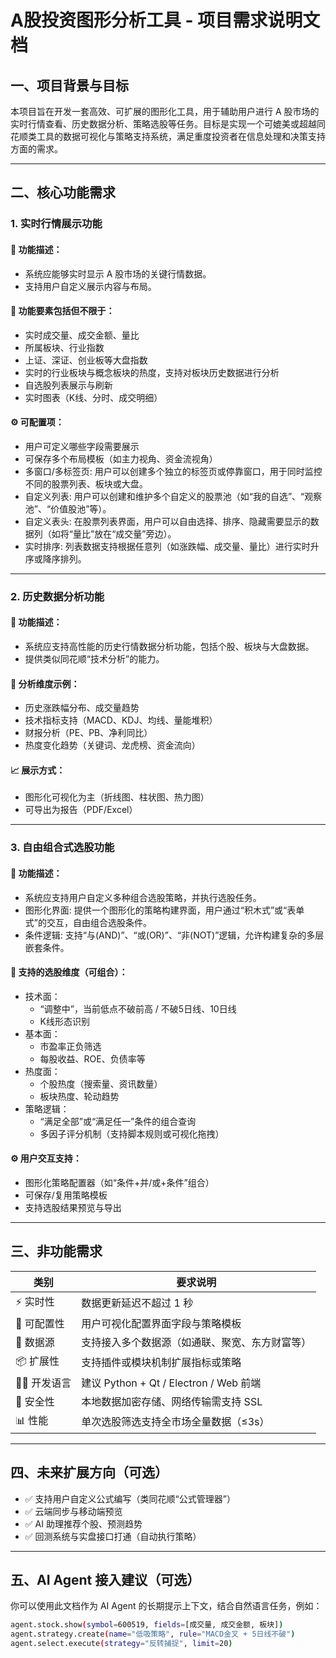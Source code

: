 # A股投资图形分析工具 - 项目需求说明文档

## 一、项目背景与目标

本项目旨在开发一套高效、可扩展的图形化工具，用于辅助用户进行 A 股市场的实时行情查看、历史数据分析、策略选股等任务。目标是实现一个可媲美或超越同花顺类工具的数据可视化与策略支持系统，满足重度投资者在信息处理和决策支持方面的需求。

---

## 二、核心功能需求

### 1. 实时行情展示功能

#### 📌 功能描述：
- 系统应能够实时显示 A 股市场的关键行情数据。
- 支持用户自定义展示内容与布局。

#### 🧾 功能要素包括但不限于：
- 实时成交量、成交金额、量比
- 所属板块、行业指数
- 上证、深证、创业板等大盘指数
- 实时的行业板块与概念板块的热度，支持对板块历史数据进行分析
- 自选股列表展示与刷新
- 实时图表（K线、分时、成交明细）

#### ⚙️ 可配置项：
- 用户可定义哪些字段需要展示
- 可保存多个布局模板（如主力视角、资金流视角）
- 多窗口/多标签页: 用户可以创建多个独立的标签页或停靠窗口，用于同时监控不同的股票列表、板块或大盘。
- 自定义列表: 用户可以创建和维护多个自定义的股票池（如“我的自选”、“观察池”、“价值股池”等）。
- 自定义表头: 在股票列表界面，用户可以自由选择、排序、隐藏需要显示的数据列（如将“量比”放在“成交量”旁边）。
- 实时排序: 列表数据支持根据任意列（如涨跌幅、成交量、量比）进行实时升序或降序排列。

---

### 2. 历史数据分析功能

#### 📌 功能描述：
- 系统应支持高性能的历史行情数据分析功能，包括个股、板块与大盘数据。
- 提供类似同花顺“技术分析”的能力。

#### 🧾 分析维度示例：
- 历史涨跌幅分布、成交量趋势
- 技术指标支持（MACD、KDJ、均线、量能堆积）
- 财报分析（PE、PB、净利同比）
- 热度变化趋势（关键词、龙虎榜、资金流向）

#### 📈 展示方式：
- 图形化可视化为主（折线图、柱状图、热力图）
- 可导出为报告（PDF/Excel）

---

### 3. 自由组合式选股功能

#### 📌 功能描述：
- 系统应支持用户自定义多种组合选股策略，并执行选股任务。
- 图形化界面: 提供一个图形化的策略构建界面，用户通过“积木式”或“表单式”的交互，自由组合选股条件。
- 条件逻辑: 支持“与(AND)”、“或(OR)”、“非(NOT)”逻辑，允许构建复杂的多层嵌套条件。

#### 🧾 支持的选股维度（可组合）：
- 技术面：
  - “调整中”，当前低点不破前高 / 不破5日线、10日线
  - K线形态识别
- 基本面：
  - 市盈率正负筛选
  - 每股收益、ROE、负债率等
- 热度面：
  - 个股热度（搜索量、资讯数量）
  - 板块热度、轮动趋势
- 策略逻辑：
  - “满足全部”或“满足任一”条件的组合查询
  - 多因子评分机制（支持脚本规则或可视化拖拽）
  
#### ⚙️ 用户交互支持：
- 图形化策略配置器（如“条件+并/或+条件”组合）
- 可保存/复用策略模板
- 支持选股结果预览与导出

---

## 三、非功能需求

| 类别 | 要求说明 |
|------|----------|
| ⚡ 实时性 | 数据更新延迟不超过 1 秒 |
| 🔧 可配置性 | 用户可视化配置界面字段与策略模板 |
| 💾 数据源 | 支持接入多个数据源（如通联、聚宽、东方财富等） |
| 📦 扩展性 | 支持插件或模块机制扩展指标或策略 |
| 👨‍💻 开发语言 | 建议 Python + Qt / Electron / Web 前端 |
| 🔐 安全性 | 本地数据加密存储、网络传输需支持 SSL |
| 📊 性能 | 单次选股筛选支持全市场全量数据（≤3s） |

---

## 四、未来扩展方向（可选）

- ✅ 支持用户自定义公式编写（类同花顺“公式管理器”）
- ✅ 云端同步与移动端预览
- ✅ AI 助理推荐个股、预测趋势
- ✅ 回测系统与实盘接口打通（自动执行策略）

---

## 五、AI Agent 接入建议（可选）

你可以使用此文档作为 AI Agent 的长期提示上下文，结合自然语言任务，例如：

```bash
agent.stock.show(symbol=600519, fields=[成交量, 成交金额, 板块])
agent.strategy.create(name="低吸策略", rule="MACD金叉 + 5日线不破")
agent.select.execute(strategy="反转捕捉", limit=20)
